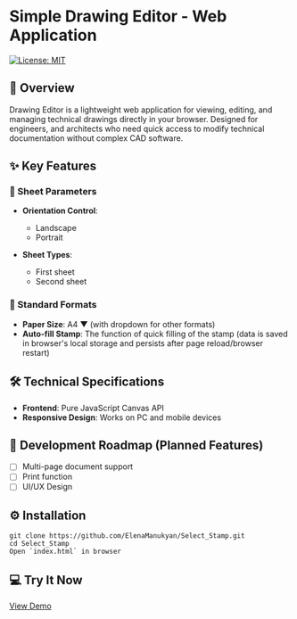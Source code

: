 # Simple Drawing Editor - Web Application

[![License: MIT](https://img.shields.io/badge/License-MIT-yellow.svg)](https://opensource.org/licenses/MIT)

## 🚀 Overview

Drawing Editor is a lightweight web application for viewing, editing, and managing technical drawings directly in your browser. Designed for engineers, and architects who need quick access to modify technical documentation without complex CAD software.

## ✨ Key Features

### 📐 Sheet Parameters
- **Orientation Control**:
  - Landscape
  - Portrait
  
- **Sheet Types**:
  - First sheet
  - Second sheet

### 📄 Standard Formats
- **Paper Size**: A4 ▼ (with dropdown for other formats)
- **Auto-fill Stamp**: The function of quick filling of the stamp (data is saved in browser's local storage and persists after page reload/browser restart)

## 🛠️ Technical Specifications
- **Frontend**: Pure JavaScript Canvas API
- **Responsive Design**: Works on PC and mobile devices

## 🚧 Development Roadmap (Planned Features)
- [ ] Multi-page document support
- [ ] Print function
- [ ] UI/UX Design

## ⚙️ Installation
```
git clone https://github.com/ElenaManukyan/Select_Stamp.git
cd Select_Stamp
Open `index.html` in browser
```

## 💻 Try It Now
[View Demo](https://select-stamp.onrender.com/)
